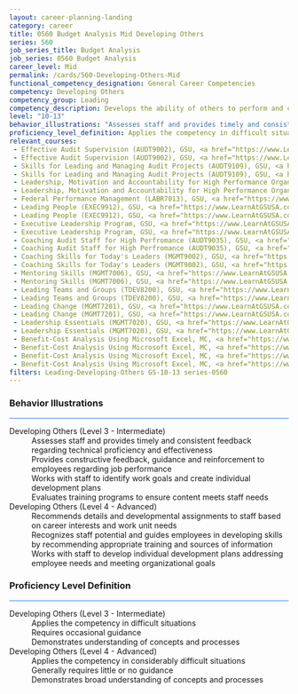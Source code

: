 ```yaml
---
layout: career-planning-landing
category: career
title: 0560 Budget Analysis Mid Developing Others
series: 560
job_series_title: Budget Analysis
job_series: 0560 Budget Analysis
career_level: Mid
permalink: /cards/560-Developing-Others-Mid
functional_competency_designation: General Career Competencies
competency: Developing Others
competency_group: Leading
competency_description: Develops the ability of others to perform and contribute to the organization by providing ongoing feedback and by providing opportunities to learn through formal and informal methods.
level: "10-13"
behavior_illustrations: "Assesses staff and provides timely and consistent feedback regarding technical proficiency and effectiveness ? Provides constructive feedback, guidance and reinforcement to employees regarding job performance ? Works with staff to identify work goals and create individual development plans ? Evaluates training programs to ensure content meets staff needs ? Recommends details and developmental assignments to staff based on career interests and work unit needs ? Recognizes staff potential and guides employees in developing skills by recommending appropriate training and sources of information ? Works with staff to develop individual development plans addressing employee needs and meeting organizational goals"
proficiency_level_definition: Applies the competency in difficult situations ? Requires occasional guidance ? Demonstrates understanding of concepts and processes ? Applies the competency in considerably difficult situations ? Generally requires little or no guidance ? Demonstrates broad understanding of concepts and processes
relevant_courses: 
 - Effective Audit Supervision (AUDT9002), GSU, <a href="https://www.LearnAtGSUSA.com/AUDT9005">https://www.LearnAtGSUSA.com/AUDT9005</a>
 - Effective Audit Supervision (AUDT9002), GSU, <a href="https://www.LearnAtGSUSA.com/AUDT9009">https://www.LearnAtGSUSA.com/AUDT9009</a>
 - Skills for Leading and Managing Audit Projects (AUDT9109), GSU, <a href="https://www.LearnAtGSUSA.com/AUDT9112">https://www.LearnAtGSUSA.com/AUDT9112</a>
 - Skills for Leading and Managing Audit Projects (AUDT9109), GSU, <a href="https://www.LearnAtGSUSA.com/AUDT9116">https://www.LearnAtGSUSA.com/AUDT9116</a>
 - Leadership, Motivation and Accountability for High Performance Organizations (LEAD9020), GSU, <a href="https://www.LearnAtGSUSA.com/LEAD9027">https://www.LearnAtGSUSA.com/LEAD9027</a>
 - Leadership, Motivation and Accountability for High Performance Organizations (LEAD9020), GSU, <a href="https://www.LearnAtGSUSA.com/LEAD9031">https://www.LearnAtGSUSA.com/LEAD9031</a>
 - Federal Performance Management (LABR7013), GSU, <a href="https://www.LearnAtGSUSA.com/LABR7016">https://www.LearnAtGSUSA.com/LABR7016</a>
 - Leading People (EXEC9912), GSU, <a href="https://www.LearnAtGSUSA.com/EXEC9915">https://www.LearnAtGSUSA.com/EXEC9915</a>
 - Leading People (EXEC9912), GSU, <a href="https://www.LearnAtGSUSA.com/EXEC9919">https://www.LearnAtGSUSA.com/EXEC9919</a>
 - Executive Leadership Program, GSU, <a href="https://www.LearnAtGSUSA.com/ExecutiveLeadershipProgram">https://www.LearnAtGSUSA.com/ExecutiveLeadershipProgram</a>
 - Executive Leadership Program, GSU, <a href="https://www.LearnAtGSUSA.com/ExecutiveLeadershipProgram">https://www.LearnAtGSUSA.com/ExecutiveLeadershipProgram</a>
 - Coaching Audit Staff for High Perfromance (AUDT9035), GSU, <a href="https://www.LearnAtGSUSA.com/AUDT9038">https://www.LearnAtGSUSA.com/AUDT9038</a>
 - Coaching Audit Staff for High Perfromance (AUDT9035), GSU, <a href="https://www.LearnAtGSUSA.com/AUDT9042">https://www.LearnAtGSUSA.com/AUDT9042</a>
 - Coaching Skills for Today's Leaders (MGMT9002), GSU, <a href="https://www.LearnAtGSUSA.com/MGMT9009">https://www.LearnAtGSUSA.com/MGMT9009</a>
 - Coaching Skills for Today's Leaders (MGMT9002), GSU, <a href="https://www.LearnAtGSUSA.com/MGMT9013">https://www.LearnAtGSUSA.com/MGMT9013</a>
 - Mentoring Skills (MGMT7006), GSU, <a href="https://www.LearnAtGSUSA.com/MGMT7009">https://www.LearnAtGSUSA.com/MGMT7009</a>
 - Mentoring Skills (MGMT7006), GSU, <a href="https://www.LearnAtGSUSA.com/MGMT7013">https://www.LearnAtGSUSA.com/MGMT7013</a>
 - Leading Teams and Groups (TDEV8200), GSU, <a href="https://www.LearnAtGSUSA.com/TDEV8207">https://www.LearnAtGSUSA.com/TDEV8207</a>
 - Leading Teams and Groups (TDEV8200), GSU, <a href="https://www.LearnAtGSUSA.com/TDEV8211">https://www.LearnAtGSUSA.com/TDEV8211</a>
 - Leading Change (MGMT7201), GSU, <a href="https://www.LearnAtGSUSA.com/MGMT7204">https://www.LearnAtGSUSA.com/MGMT7204</a>
 - Leading Change (MGMT7201), GSU, <a href="https://www.LearnAtGSUSA.com/MGMT7208">https://www.LearnAtGSUSA.com/MGMT7208</a>
 - Leadership Essentials (MGMT7020), GSU, <a href="https://www.LearnAtGSUSA.com/MGMT7027">https://www.LearnAtGSUSA.com/MGMT7027</a>
 - Leadership Essentials (MGMT7020), GSU, <a href="https://www.LearnAtGSUSA.com/MGMT7031">https://www.LearnAtGSUSA.com/MGMT7031</a>
 - Benefit-Cost Analysis Using Microsoft Excel, MC, <a href="https://www.managementconcepts.com/course/id/5405?utm_source=CFOportal&utm_medium=listing&utm_campaign=CFOTTEP&utm_id=23FM">https://www.managementconcepts.com/course/id/5405?utm_source=CFOportal&utm_medium=listing&utm_campaign=CFOTTEP&utm_id=23FM</a>
 - Benefit-Cost Analysis Using Microsoft Excel, MC, <a href="https://www.managementconcepts.com/course/id/5405?utm_source=CFOportal&utm_medium=listing&utm_campaign=CFOTTEP&utm_id=23FM">https://www.managementconcepts.com/course/id/5405?utm_source=CFOportal&utm_medium=listing&utm_campaign=CFOTTEP&utm_id=23FM</a>
 - Benefit-Cost Analysis Using Microsoft Excel, MC, <a href="https://www.managementconcepts.com/course/id/5405?utm_source=CFOportal&utm_medium=listing&utm_campaign=CFOTTEP&utm_id=23FM">https://www.managementconcepts.com/course/id/5405?utm_source=CFOportal&utm_medium=listing&utm_campaign=CFOTTEP&utm_id=23FM</a>
 - Benefit-Cost Analysis Using Microsoft Excel, MC, <a href="https://www.managementconcepts.com/course/id/5405?utm_source=CFOportal&utm_medium=listing&utm_campaign=CFOTTEP&utm_id=23FM">https://www.managementconcepts.com/course/id/5405?utm_source=CFOportal&utm_medium=listing&utm_campaign=CFOTTEP&utm_id=23FM</a>
filters: Leading-Developing-Others GS-10-13 series-0560
---
```


<div class="desktop:grid-col-6 margin-y-3">
  <div class="border-top-2 bg-white padding-3 shadow-5 height-full members-hover border-1px button-border border-top-blue radius-lg card-text-color">
    <h3>Behavior Illustrations</h3>
    <hr style="background-color: #2680EB !important;"/>
    <dl class="text-base card-content-color"><dt>Developing Others (Level 3 - Intermediate)</dt><dd>Assesses staff and provides timely and consistent feedback regarding technical proficiency and effectiveness </dd><dd> Provides constructive feedback, guidance and reinforcement to employees regarding job performance </dd><dd> Works with staff to identify work goals and create individual development plans </dd><dd> Evaluates training programs to ensure content meets staff needs</dd><dt>Developing Others (Level 4 - Advanced)</dt><dd>Recommends details and developmental assignments to staff based on career interests and work unit needs </dd><dd> Recognizes staff potential and guides employees in developing skills by recommending appropriate training and sources of information </dd><dd> Works with staff to develop individual development plans addressing employee needs and meeting organizational goals</dd></dl>
  </div>
</div>
<div class="desktop:grid-col-6 margin-y-3">
  <div class="border-top-2 bg-white padding-3 shadow-5 height-full members-hover border-1px button-border border-top-blue radius-lg card-text-color">
    <h3>Proficiency Level Definition</h3>
     <hr style="background-color: #2680EB !important;"/>
    <dl class="text-base card-content-color"><dt>Developing Others (Level 3 - Intermediate)</dt><dd>Applies the competency in difficult situations </dd><dd> Requires occasional guidance </dd><dd> Demonstrates understanding of concepts and processes</dd><dt>Developing Others (Level 4 - Advanced)</dt><dd>Applies the competency in considerably difficult situations </dd><dd> Generally requires little or no guidance </dd><dd> Demonstrates broad understanding of concepts and processes</dd></dl>
  </div>
</div>
